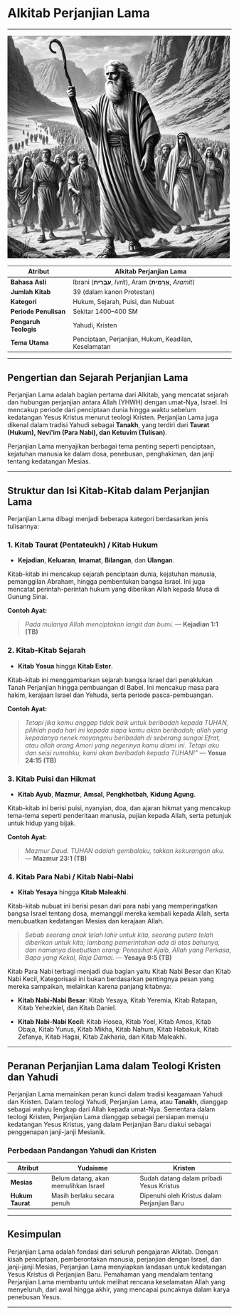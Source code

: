 # Alkitab Perjanjian Lama

---

![Ilustrasi gambar Adam dan Hawa di Taman Eden terdapat pada Alkitab Perjanjian Lama](data/img/alkitab_perjanjian_lama.jpg)

| **Atribut** | **Alkitab Perjanjian Lama** |
|-------------|------------------------------|
| **Bahasa Asli** | Ibrani (**עִבְרִית**, *Ivrit*), Aram (**אֲרָמִית**, *Aramit*) |
| **Jumlah Kitab** | 39 (dalam kanon Protestan) |
| **Kategori** | Hukum, Sejarah, Puisi, dan Nubuat |
| **Periode Penulisan** | Sekitar 1400–400 SM |
| **Pengaruh Teologis** | Yahudi, Kristen |
| **Tema Utama** | Penciptaan, Perjanjian, Hukum, Keadilan, Keselamatan |

---

## Pengertian dan Sejarah Perjanjian Lama

Perjanjian Lama adalah bagian pertama dari Alkitab, yang mencatat sejarah dan hubungan perjanjian antara Allah (YHWH) dengan umat-Nya, Israel. Ini mencakup periode dari penciptaan dunia hingga waktu sebelum kedatangan Yesus Kristus menurut teologi Kristen. Perjanjian Lama juga dikenal dalam tradisi Yahudi sebagai **Tanakh**, yang terdiri dari **Taurat (Hukum), Nevi'im (Para Nabi), dan Ketuvim (Tulisan)**.

Perjanjian Lama menyajikan berbagai tema penting seperti penciptaan, kejatuhan manusia ke dalam dosa, penebusan, penghakiman, dan janji tentang kedatangan Mesias.

---

## Struktur dan Isi Kitab-Kitab dalam Perjanjian Lama

Perjanjian Lama dibagi menjadi beberapa kategori berdasarkan jenis tulisannya:

### 1. Kitab Taurat (Pentateukh) / Kitab Hukum

- **Kejadian**, **Keluaran**, **Imamat**, **Bilangan**, dan **Ulangan**.
   
Kitab-kitab ini mencakup sejarah penciptaan dunia, kejatuhan manusia, pemanggilan Abraham, hingga pembentukan bangsa Israel. Ini juga mencatat perintah-perintah hukum yang diberikan Allah kepada Musa di Gunung Sinai.

**Contoh Ayat:**

> *Pada mulanya Allah menciptakan langit dan bumi.*
> — **Kejadian 1:1 (TB)**

### 2. Kitab-Kitab Sejarah

- **Kitab Yosua** hingga **Kitab Ester**.
   
Kitab-kitab ini menggambarkan sejarah bangsa Israel dari penaklukan Tanah Perjanjian hingga pembuangan di Babel. Ini mencakup masa para hakim, kerajaan Israel dan Yehuda, serta periode pasca-pembuangan.

**Contoh Ayat:**

> *Tetapi jika kamu anggap tidak baik untuk beribadah kepada TUHAN, pilihlah pada hari ini kepada siapa kamu akan beribadah; allah yang kepadanya nenek moyangmu beribadah di seberang sungai Efrat, atau allah orang Amori yang negerinya kamu diami ini. Tetapi aku dan seisi rumahku, kami akan beribadah kepada TUHAN!"*
> — **Yosua 24:15 (TB)**

### 3. Kitab Puisi dan Hikmat

- **Kitab Ayub**, **Mazmur**, **Amsal**, **Pengkhotbah**, **Kidung Agung**.
   
Kitab-kitab ini berisi puisi, nyanyian, doa, dan ajaran hikmat yang mencakup tema-tema seperti penderitaan manusia, pujian kepada Allah, serta petunjuk untuk hidup yang bijak.

**Contoh Ayat:**

> *Mazmur Daud. TUHAN adalah gembalaku, takkan kekurangan aku.*  
> — **Mazmur 23:1 (TB)**

### 4. Kitab Para Nabi / Kitab Nabi-Nabi

- **Kitab Yesaya** hingga **Kitab Maleakhi**.
   
Kitab-kitab nubuat ini berisi pesan dari para nabi yang memperingatkan bangsa Israel tentang dosa, memanggil mereka kembali kepada Allah, serta menubuatkan kedatangan Mesias dan kerajaan Allah.

> *Sebab seorang anak telah lahir untuk kita, seorang putera telah diberikan untuk kita; lambang pemerintahan ada di atas bahunya, dan namanya disebutkan orang: Penasihat Ajaib, Allah yang Perkasa, Bapa yang Kekal, Raja Damai.*
> — **Yesaya 9:5 (TB)**

Kitab Para Nabi terbagi menjadi dua bagian yaitu Kitab Nabi Besar dan Kitab Nabi Kecil, Kategorisasi ini bukan berdasarkan pentingnya pesan yang mereka sampaikan, melainkan karena panjang kitabnya:

- **Kitab Nabi-Nabi Besar**: Kitab Yesaya, Kitab Yeremia, Kitab Ratapan, Kitab Yehezkiel, dan Kitab Daniel.

- **Kitab Nabi-Nabi Kecil**: Kitab Hosea, Kitab Yoel, Kitab Amos, Kitab Obaja, Kitab Yunus, Kitab Mikha, Kitab Nahum, Kitab Habakuk, Kitab Zefanya, Kitab Hagai, Kitab Zakharia, dan Kitab Maleakhi.

---

## Peranan Perjanjian Lama dalam Teologi Kristen dan Yahudi

Perjanjian Lama memainkan peran kunci dalam tradisi keagamaan Yahudi dan Kristen. Dalam teologi Yahudi, Perjanjian Lama, atau **Tanakh**, dianggap sebagai wahyu lengkap dari Allah kepada umat-Nya. Sementara dalam teologi Kristen, Perjanjian Lama dianggap sebagai persiapan menuju kedatangan Yesus Kristus, yang dalam Perjanjian Baru diakui sebagai penggenapan janji-janji Mesianik.

### Perbedaan Pandangan Yahudi dan Kristen

| **Atribut** | **Yudaisme** | **Kristen** |
|-------------|--------------|-------------|
| **Mesias**  | Belum datang, akan memulihkan Israel | Sudah datang dalam pribadi Yesus Kristus |
| **Hukum Taurat** | Masih berlaku secara penuh | Dipenuhi oleh Kristus dalam Perjanjian Baru |

---

## Kesimpulan

Perjanjian Lama adalah fondasi dari seluruh pengajaran Alkitab. Dengan kisah penciptaan, pemberontakan manusia, perjanjian dengan Israel, dan janji-janji Mesias, Perjanjian Lama menyiapkan landasan untuk kedatangan Yesus Kristus di Perjanjian Baru. Pemahaman yang mendalam tentang Perjanjian Lama membantu untuk melihat rencana keselamatan Allah yang menyeluruh, dari awal hingga akhir, yang mencapai puncaknya dalam karya penebusan Yesus.

--- 
